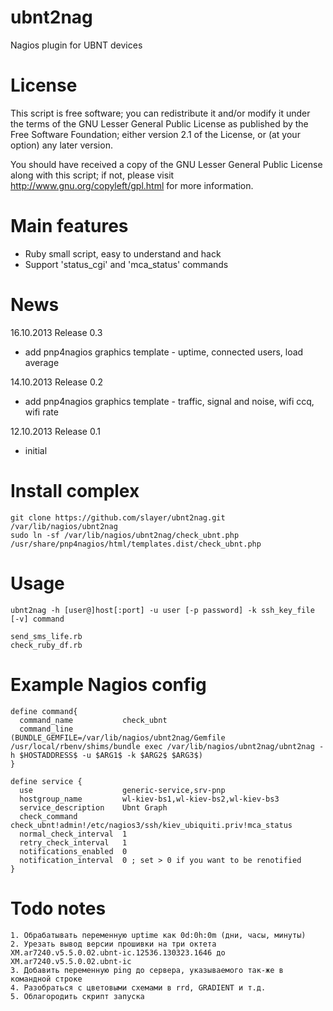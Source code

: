 
ubnt2nag
========

Nagios plugin for UBNT devices


License
=======

This script is free software; you can redistribute it and/or modify it under the terms of
the GNU Lesser General Public License as published by the Free Software Foundation;
either version 2.1 of the License, or (at your option) any later version.

You should have received a copy of the GNU Lesser General Public License along with this
script; if not, please visit http://www.gnu.org/copyleft/gpl.html for more information.


Main features
=============

* Ruby small script, easy to understand and hack
* Support 'status_cgi' and 'mca_status' commands


News
====

16.10.2013 Release 0.3

* add pnp4nagios graphics template - uptime, connected users, load average

14.10.2013 Release 0.2

* add pnp4nagios graphics template - traffic, signal and noise, wifi ccq, wifi rate

12.10.2013 Release 0.1

* initial


Install complex
===============

	git clone https://github.com/slayer/ubnt2nag.git /var/lib/nagios/ubnt2nag
	sudo ln -sf /var/lib/nagios/ubnt2nag/check_ubnt.php /usr/share/pnp4nagios/html/templates.dist/check_ubnt.php


Usage
=====

	ubnt2nag -h [user@]host[:port] -u user [-p password] -k ssh_key_file [-v] command

	send_sms_life.rb
	check_ruby_df.rb


Example Nagios config
=====================

	define command{
	  command_name           check_ubnt
	  command_line           (BUNDLE_GEMFILE=/var/lib/nagios/ubnt2nag/Gemfile /usr/local/rbenv/shims/bundle exec /var/lib/nagios/ubnt2nag/ubnt2nag -h $HOSTADDRESS$ -u $ARG1$ -k $ARG2$ $ARG3$)
	}

	define service {
	  use                    generic-service,srv-pnp
	  hostgroup_name         wl-kiev-bs1,wl-kiev-bs2,wl-kiev-bs3
	  service_description    Ubnt Graph
	  check_command          check_ubnt!admin!/etc/nagios3/ssh/kiev_ubiquiti.priv!mca_status
	  normal_check_interval  1
	  retry_check_interval   1
	  notifications_enabled  0
	  notification_interval  0 ; set > 0 if you want to be renotified
	}


Todo notes
==========

	1. Обрабатывать переменную uptime как 0d:0h:0m (дни, часы, минуты)
	2. Урезать вывод версии прошивки на три октета XM.ar7240.v5.5.0.02.ubnt-ic.12536.130323.1646 до XM.ar7240.v5.5.0.02.ubnt-ic
	3. Добавить переменную ping до сервера, указываемого так-же в командной строке
	4. Разобраться с цветовыми схемами в rrd, GRADIENT и т.д.
	5. Облагородить скрипт запуска

